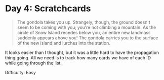 # Day 4: Scratchcards 

> The gondola takes you up. Strangely, though, the ground doesn't seem to be coming with you; 
> you're not climbing a mountain. As the circle of Snow Island recedes below you, an entire new 
> landmass suddenly appears above you! The gondola carries you to the surface of the new island 
> and lurches into the station.

It looks easier than I thought, but it was a little hard to have the propagation thing going. 
All we need is to track how many cards we have of each ID while going through the list.

Difficulty: Easy